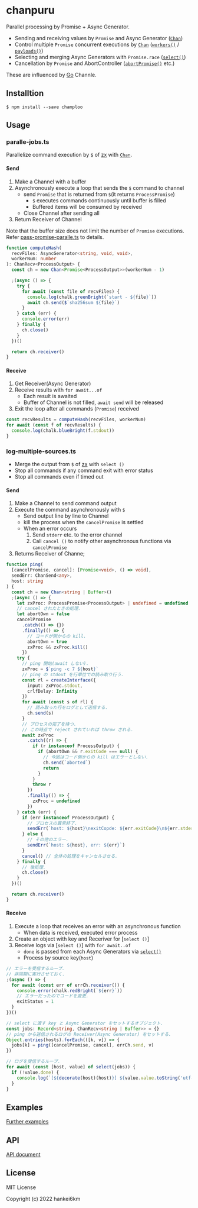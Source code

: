 # chanpuru

Parallel processing by Promise + Async Generator.

- Sending and receiving values by `Promise` and Async Generator ([`Chan`])
- Control multiple `Promise` concurrent executions by [`Chan`] \([`workers()`] / [`payloads()`])
- Selecting and merging Async Generators with `Promise.race` ([`select()`])
- Cancellation by `Promise` and AbortController ([`abortPromise()`] etc.)

These are influenced by [Go] Channle.

## Installtion

```console
$ npm install --save champloo
```

## Usage

### paralle-jobs.ts

Parallelize command execution by `$` of [zx] with [`Chan`].

#### Send

1. Make a Channel with a buffer
1. Asynchronously execute a loop that sends the `$` command to channel
   - send `Promise` that is returned from `$`(it returns `ProcessPromise`)
     - `$` executes commands continuously until buffer is filled
     - Buffered items will be consumed by received
   - Close Channel after sending all
1. Return Receiver of Channel

Note that the buffer size does not limit the number of `Promise` executions.
Refer [pass-promise-paralle.ts](exanples/README.md) to details.

```ts
function computeHash(
  recvFiles: AsyncGenerator<string, void, void>,
  workerNum: number
): ChanRecv<ProcessOutput> {
  const ch = new Chan<Promise<ProcessOutput>>(workerNum - 1)

  ;(async () => {
    try {
      for await (const file of recvFiles) {
        console.log(chalk.greenBright(`start - ${file}`))
        await ch.send($`sha256sum ${file}`)
      }
    } catch (err) {
      console.error(err)
    } finally {
      ch.close()
    }
  })()

  return ch.receiver()
}
```

#### Receive

1. Get Receiver(Async Generator)
1. Receive results with `for await...of`
   - Each result is awaited
   - Buffer of Channel is not filled, `await send` will be released
1. Exit the loop after all commands (`Promise`) received

```ts
const recvResults = computeHash(recvFiles, workerNum)
for await (const f of recvResults) {
  console.log(chalk.blueBright(f.stdout))
}
```

### log-multiple-sources.ts

- Merge the output from `$` of [zx] with `select ()`
- Stop all commands if any command exit with error status
- Stop all commands even if timed out

#### Send

1. Make a Channel to send command output
1. Execute the command asynchronously with `$`
   - Send output line by line to Channel
   - kill the process when the `cancelPromise` is settled
   - When an error occurs
     1. Send `stderr` etc. to the error channel
     1. Call `cancel ()` to notify other asynchronous functions via `cancelPromise`
1. Returns Receiver of Channe;

```ts
function ping(
  [cancelPromise, cancel]: [Promise<void>, () => void],
  sendErr: ChanSend<any>,
  host: string
) {
  const ch = new Chan<string | Buffer>()
  ;(async () => {
    let zxProc: ProcessPromise<ProcessOutput> | undefined = undefined
    // cancel されたときの処理.
    let abortOwn = false
    cancelPromise
      .catch(() => {})
      .finally(() => {
        // コードが側からの kill.
        abortOwn = true
        zxProc && zxProc.kill()
      })
    try {
      // ping 開始(await しない).
      zxProc = $`ping -c 7 ${host}`
      // ping の stdout を行単位での読み取り行う.
      const rl = createInterface({
        input: zxProc.stdout,
        crlfDelay: Infinity
      })
      for await (const s of rl) {
        // 読み取った行をログとして送信する.
        ch.send(s)
      }
      // プロセスの完了を待つ.
      // この時点で reject されていれば throw される.
      await zxProc
        .catch((r) => {
          if (r instanceof ProcessOutput) {
            if (abortOwn && r.exitCode === null) {
              // 今回はコード側からの kill はエラーとしない.
              ch.send(`aborted`)
              return
            }
          }
          throw r
        })
        .finally(() => {
          zxProc = undefined
        })
    } catch (err) {
      if (err instanceof ProcessOutput) {
        // プロセスの異常終了.
        sendErr(`host: ${host}\nexitCopde: ${err.exitCode}\n${err.stderr}`)
      } else {
        // その他のエラー.
        sendErr(`host: ${host}, err: ${err}`)
      }
      cancel() // 全体の処理をキャンセルさせる.
    } finally {
      // 後処理.
      ch.close()
    }
  })()

  return ch.receiver()
}
```

#### Receive

1. Execute a loop that receives an error with an asynchronous function
   - When data is received, executed error process
1. Create an object with key and Receriver for [`select ()`]
1. Receive logs via [`select ()`] with `for await..of`
   - `done` is passed from each Async Generators via [`select()`]
   - Process by source key(`host`)

```ts
// エラーを受信するループ.
// 非同期に実行させておく.
;(async () => {
  for await (const err of errCh.receiver()) {
    console.error(chalk.redBright(`${err}`))
    // エラーだったのでコードを変更.
    exitStatus = 1
  }
})()

// select に渡す key と Async Generator をセットするオブジェクト.
const jobs: Record<string, ChanRecv<string | Buffer>> = {}
// ping から送信されるログの Receiver(Async Generator) をセットする.
Object.entries(hosts).forEach(([k, v]) => {
  jobs[k] = ping([cancelPromise, cancel], errCh.send, v)
})

// ログを受信するループ.
for await (const [host, value] of select(jobs)) {
  if (!value.done) {
    console.log(`[${decorate(host)(host)}] ${value.value.toString('utf-8')}`)
  }
}
```

## Examples

[Further examples](https://github.com/hankei6km/chanpuru/blob/main/examples/README.md)

## API

[API document](https://github.com/hankei6km/chanpuru/blob/main/docs/modules.md)

## License

MIT License

Copyright (c) 2022 hankei6km

[go]: https://go.dev/
[`chan`]: https://github.com/hankei6km/chanpuru/blob/main/docs/classes/Chan.md
[`workers()`]: https://github.com/hankei6km/chanpuru/blob/main/docs/modules.md#workers
[`payloads()`]: https://github.com/hankei6km/chanpuru/blob/main/docs/modules.md#payloads
[`select()`]: https://github.com/hankei6km/chanpuru/blob/main/docs/modules.md#select
[`abortpromise()`]: https://github.com/hankei6km/chanpuru/blob/main/docs/modules.md#abortpromise
[zx]: https://github.com/google/zx
